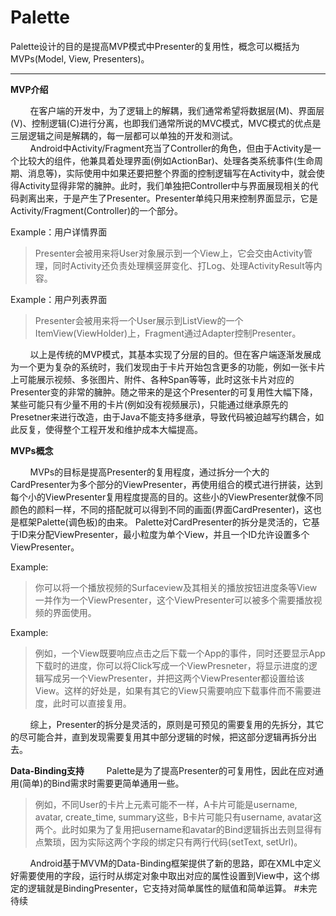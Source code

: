 Palette
===================

Palette设计的目的是提高MVP模式中Presenter的复用性，概念可以概括为MVPs(Model, View, Presenters)。

----------

**MVP介绍**

&nbsp;&nbsp;&nbsp;&nbsp;&nbsp;&nbsp;&nbsp;&nbsp;在客户端的开发中，为了逻辑上的解耦，我们通常希望将数据层(M)、界面层(V)、控制逻辑(C)进行分离，也即我们通常所说的MVC模式，MVC模式的优点是三层逻辑之间是解耦的，每一层都可以单独的开发和测试。<br/>
&nbsp;&nbsp;&nbsp;&nbsp;&nbsp;&nbsp;&nbsp;&nbsp;Android中Activity/Fragment充当了Controller的角色，但由于Activity是一个比较大的组件，他兼具着处理界面(例如ActionBar)、处理各类系统事件(生命周期、消息等)，实际使用中如果还要把整个界面的控制逻辑写在Activity中，就会使得Activity显得非常的臃肿。此时，我们单独把Controller中与界面展现相关的代码剥离出来，于是产生了Presenter。Presenter单纯只用来控制界面显示，它是Activity/Fragment(Controller)的一个部分。
	
Example：用户详情界面

> 	Presenter会被用来将User对象展示到一个View上，它会交由Activity管理，同时Activity还负责处理横竖屏变化、打Log、处理ActivityResult等内容。

Example：用户列表界面

> 	Presenter会被用来将一个User展示到ListView的一个ItemView(ViewHolder)上，Fragment通过Adapter控制Presenter。

&nbsp;&nbsp;&nbsp;&nbsp;&nbsp;&nbsp;&nbsp;&nbsp;以上是传统的MVP模式，其基本实现了分层的目的。但在客户端逐渐发展成为一个更为复杂的系统时，我们发现由于卡片开始包含更多的功能，例如一张卡片上可能展示视频、多张图片、附件、各种Span等等，此时这张卡片对应的Presenter变的非常的臃肿。随之带来的是这个Presenter的可复用性大幅下降，某些可能只有少量不用的卡片(例如没有视频展示)，只能通过继承原先的Presetner来进行改造，由于Java不能支持多继承，导致代码被迫越写约耦合，如此反复，使得整个工程开发和维护成本大幅提高。

**MVPs概念**

&nbsp;&nbsp;&nbsp;&nbsp;&nbsp;&nbsp;&nbsp;&nbsp;MVPs的目标是提高Presenter的复用程度，通过拆分一个大的CardPresenter为多个部分的ViewPresenter，再使用组合的模式进行拼装，达到每个小的ViewPresenter复用程度提高的目的。这些小的ViewPresenter就像不同颜色的颜料一样，不同的搭配就可以得到不同的画面(界面CardPresenter)，这也是框架Palette(调色板)的由来。
Palette对CardPresenter的拆分是灵活的，它基于ID来分配ViewPresenter，最小粒度为单个View，并且一个ID允许设置多个ViewPresenter。

Example:
> 你可以将一个播放视频的Surfaceview及其相关的播放按钮进度条等View一并作为一个ViewPresenter，这个ViewPresenter可以被多个需要播放视频的界面使用。

Example:

> 例如，一个View既要响应点击之后下载一个App的事件，同时还要显示App下载时的进度，你可以将Click写成一个ViewPresneter，将显示进度的逻辑写成另一个ViewPresenter，并把这两个ViewPresenter都设置给该View。这样的好处是，如果有其它的View只需要响应下载事件而不需要进度，此时可以直接复用。

&nbsp;&nbsp;&nbsp;&nbsp;&nbsp;&nbsp;&nbsp;&nbsp;综上，Presenter的拆分是灵活的，原则是可预见的需要复用的先拆分，其它的尽可能合并，直到发现需要复用其中部分逻辑的时候，把这部分逻辑再拆分出去。

**Data-Binding支持**
&nbsp;&nbsp;&nbsp;&nbsp;&nbsp;&nbsp;&nbsp;&nbsp;Palette是为了提高Presenter的可复用性，因此在应对通用(简单)的Bind需求时需要更简单通用一些。
	

> 例如，不同User的卡片上元素可能不一样，A卡片可能是username, avatar, create_time, summary这些，B卡片可能只有username, avatar这两个。此时如果为了复用把username和avatar的Bind逻辑拆出去则显得有点繁琐，因为实际这两个字段的绑定只有两行代码(setText, setUrl)。

&nbsp;&nbsp;&nbsp;&nbsp;&nbsp;&nbsp;&nbsp;&nbsp;Android基于MVVM的Data-Binding框架提供了新的思路，即在XML中定义好需要使用的字段，运行时从绑定对象中取出对应的属性设置到View中，这个绑定的逻辑就是BindingPresenter，它支持对简单属性的赋值和简单运算。
#未完待续
